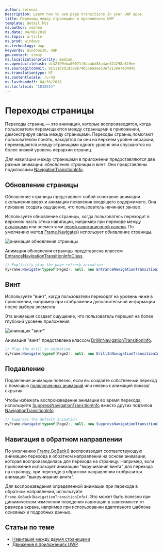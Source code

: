 ```yaml
---
author: serenaz
Description: Learn how to use page transitions in your UWP apps.
title: Переходы между страницами в приложениях UWP
template: detail.hbs
ms.author: sezhen
ms.date: 04/08/2018
ms.topic: article
ms.prod: windows
ms.technology: uwp
keywords: Windows10, UWP
pm-contact: stmoy
ms.localizationpriority: medium
ms.openlocfilehash: dc42199eba00071f5dbabd83a4ae524298a619ee
ms.sourcegitcommit: 91511d2d1dc8ab74b566aaeab3ef2139e7ed4945
ms.translationtype: HT
ms.contentlocale: ru-RU
ms.lasthandoff: 04/30/2018
ms.locfileid: "1818514"
---
```

# <a name="page-transitions"></a>Переходы страницы

Переходы страниц — это анимации, которые воспроизводятся, когда пользователи перемещаются между страницами в приложении, демонстрируя связь между страницами. Переходы страниц помогают пользователям понять, находятся ли они на верхнем уровне иерархии, перемещаются между страницами одного уровня или спускаются на более низкий уровень иерархии страниц.

Для навигации между страницами в приложении предоставляются две разные анимации: *обновление страницы* и *винт*. Они представлены подклассами [NavigationTransitionInfo](/uwp/api/windows.ui.xaml.media.animation.navigationtransitioninfo).

## <a name="page-refresh"></a>Обновление страницы

Обновление страницы представляет собой сочетание анимации скольжения вверх и анимации появления входящего содержимого. Она призвана создать ощущение, что пользователь начинает заново.

Используйте обновление страницы, когда пользователь переходит в верхнюю часть стека навигации, например при переходе между [вкладками](../controls-and-patterns/tabs-pivot.md) или элементами [левой навигационной панели](../controls-and-patterns/navigationview.md). По умолчанию метод [Frame.Navigate()](/uwp/api/windows.ui.xaml.controls.frame.navigate) использует обновление страницы.

![анимация обновления страницы](images/page-refresh.gif)

Анимация обновления страницы представлена классом [EntranceNavigationTransitionInfoClass](/uwp/api/windows.ui.xaml.media.animation.entrancenavigationtransitioninfo).

```csharp
// Explicitly play the page refresh animation
myFrame.Navigate(typeof(Page2), null, new EntranceNavigationTransitionInfo());
```

## <a name="drill"></a>Винт

Используйте "винт", когда пользователи переходят на уровень ниже в приложении, например при отображении дополнительной информации после выбора элемента.

Эта анимация создает ощущение, что пользователь перешел на более глубокий уровень приложения.

![анимация "винт"](images/drill.gif)

Анимация "винт" представлена классом [DrillInNavigationTransitionInfo](/uwp/api/windows.ui.xaml.media.animation.drillinnavigationtransitioninfo).

```csharp
// Play the drill in animation
myFrame.Navigate(typeof(Page2), null, new DrillInNavigationTransitionInfo());
```

## <a name="suppress"></a>Подавление

Подавление анимации полезно, если вы создаете собственный переход с помощью [подключенных анимаций](connected-animation.md) или неявных анимаций показа/скрытия.

Чтобы избежать воспроизведение анимации во время перехода, используйте [SuppressNavigationTransitionInfo](/uwp/api/windows.ui.xaml.media.animation.suppressnavigationtransitioninfo) вместо других подтипов [NavigationTransitionInfo](/uwp/api/windows.ui.xaml.media.animation.navigationtransitioninfo).

```csharp
// Suppress the default animation
myFrame.Navigate(typeof(Page2), null, new SuppressNavigationTransitionInfo());
```

## <a name="backwards-navigation"></a>Навигация в обратном направлении

По умолчанию [Frame.GoBack()](/uwp/api/windows.ui.xaml.controls.frame.goback) воспроизводит соответствующую анимацию перехода в обратном направлении на основе анимации, которая воспроизводилась для перехода на страницу. Например, если приложение использует анимацию "вкручивания винта" для перехода на страницу, при переходе в обратном направлении отобразится анимация "выкручивания винта".

Для воспроизведения определенной анимации при переходе в обратном направлении, используйте `Frame.GoBack(NavigationTransitionInfo)`. Это может быть полезно при динамическом изменении поведения навигации в зависимости от размера экрана, например при использовании адаптивного шаблона основных и подробных данных.

## <a name="related-topics"></a>Статьи по теме

- [Навигация между двумя страницами](../basics/navigate-between-two-pages.md)
- [Движение в приложениях UWP](index.md)
